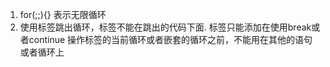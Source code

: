 

1. for(;;){} 表示无限循环
2. 使用标签跳出循环，标签不能在跳出的代码下面. 标签只能添加在使用break或者continue 操作标签的当前循环或者嵌套的循环之前，不能用在其他的语句或者循环上

